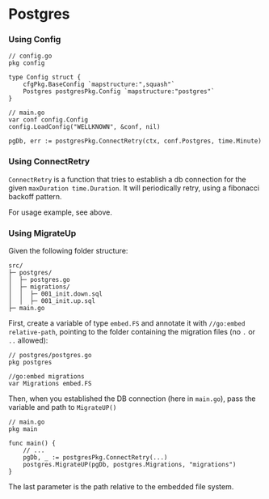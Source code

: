 # Postgres

### Using Config

```golang
// config.go
pkg config

type Config struct {
    cfgPkg.BaseConfig `mapstructure:",squash"`
    Postgres postgresPkg.Config `mapstructure:"postgres"`
}

// main.go
var conf config.Config
config.LoadConfig("WELLKNOWN", &conf, nil)

pgDb, err := postgresPkg.ConnectRetry(ctx, conf.Postgres, time.Minute)
```

### Using ConnectRetry

`ConnectRetry` is a function that tries to establish a db connection for the given
`maxDuration time.Duration`. It will periodically retry, using a fibonacci backoff
pattern.

For usage example, see above.

### Using MigrateUp

Given the following folder structure:

```
src/
├─ postgres/
│  ├─ postgres.go
│  ├─ migrations/
│  │  ├─ 001_init.down.sql
│  │  ├─ 001_init.up.sql
├─ main.go     
```

First, create a variable of type `embed.FS` and annotate it with `//go:embed relative-path`,
pointing to the folder containing the migration files (no `.` or `..` allowed):
```golang
// postgres/postgres.go
pkg postgres 

//go:embed migrations
var Migrations embed.FS
```

Then, when you established the DB connection (here in `main.go`), pass
the variable and path to `MigrateUP()` 

```golang
// main.go
pkg main

func main() {
	// ...
	pgDb, _ := postgresPkg.ConnectRetry(...)
	postgres.MigrateUP(pgDb, postgres.Migrations, "migrations")
} 
```

The last parameter is the path relative to the embedded file system.